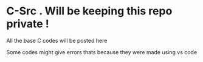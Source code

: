 # C-Src . Will be keeping this repo private !

All the base C codes will be posted here 

Some codes might give errors thats because they were made using vs code
